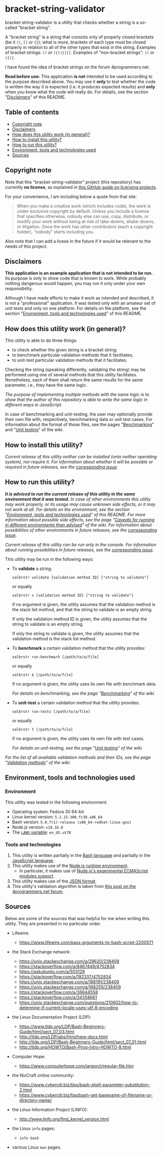 # bracket-string-validator

bracket-string-validator is a utility that checks whether a string is a so-called "bracket string".

A "bracket string" is a string that consists only of properly closed brackets (be it `()`, `[]` or `{}`); what is more, brackets of each type must be closed properly in relation to all of the other types that exist in the string. Examples of bracket strings: `()` or `({()})[]`. Examples of "non-bracket strings": `)(` or `([)]`.

I have found the idea of bracket strings on the forum 4programmers.net.

**Read before use:** This application **is not** intended to be used according to the purpose described above. You may use it **only** to test whether the code is written the way it is expected (i.e. it produces expected results) and **only** when you know what the code will really do. For details, see the section "[Disclaimers](#disclaimers)" of this README.

## Table of contents

- [Copyright note](#copyright-note)
- [Disclaimers](#disclaimers)
- [How does this utility work (in general)?](#how-does-this-utility-work-in-general)
- [How to install this utility?](#how-to-install-this-utility)
- [How to run this utility?](#how-to-run-this-utility)
- [Environment, tools and technologies used](#environment-tools-and-technologies-used)
- [Sources](#sources)

## Copyright note

Note that this "bracket-string-validator" project (this repository) has currently **no license**, as explained in [this GitHub guide on licensing projects](https://choosealicense.com/no-permission/).

For your convenience, I am including below a quote from that site:
> When you make a creative work (which includes code), the work is under exclusive copyright by default. Unless you include a license that specifies otherwise, nobody else can use, copy, distribute, or modify your work without being at risk of take-downs, shake-downs, or litigation. Once the work has other contributors (each a copyright holder), “nobody” starts including you.

Also note that I can add a licese in the future if it would be relevant to the needs of this project.

## Disclaimers

**This application is an example application that is not intended to be run.** Its purpose is only to show code that is known to work. While probably nothing dangerous would happen, you may run it only under your own responsibility.

Although I have made efforts to make it work as intended and described, it is not a "professional" application. It was tested only with an amateur set of unit tests and only on one platform. For details on the platform, see the section "[Environment, tools and technologies used](#environment-tools-and-technologies-used)" of this README.

## How does this utility work (in general)?

This utility is able to do three things:
- to check whether the given string is a bracket string;
- to benchmark particular validation methods that it facilitates;
- to unit-test particular validation methods that it facilitates.

Checking the string (speaking differently, validating the string) may be performed using one of several methods that this utility facilitates. Nonetheless, each of them shall return the same results for the same parameter, i.e., they have the same logic.

_The purpose of implementing multiple methods with the same logic is to show that the author of this repository is able to write the same logic in different ways in JavaScript._

In case of benchmarking and unit-testing, the user may optionally provide their own file with, respectively, benchmarking data or unit test cases. For information about the format of those files, see the pages "[Benchmarking](https://github.com/silvuss/silvuss-bracket-string-validator-4p/wiki/Benchmarking)" and "[Unit testing](https://github.com/silvuss/silvuss-bracket-string-validator-4p/wiki/Unit-testing)" of the wiki.

## How to install this utility?

_Current release of this utility neither can be installed (onto neither operating system), nor require it. For information about whether it will be possible or required in future releases, see the [corresponding issue](https://github.com/silvuss/silvuss-bracket-string-validator-4p/issues/2#issue-467473279)._

## How to run this utility?

**_It is adviced to run the current release of this utility in the same environment that it was tested._** _In case of other environments this utility may work properly, or its usage may cause unknown side effects, or it may not work at all. For details on the environment, see the section "[Environment, tools and technologies used](#environment-tools-and-technologies-used)" of this README. For more information about possible side effects, see the page "[Caveats for running in different environments than advised](https://github.com/silvuss/silvuss-bracket-string-validator-4p/wiki/Caveats-for-running-in-different-environments-than-advised)" of the wiki. For information about possibilities of other environments in future releases, see the [corresponding issue](https://github.com/silvuss/silvuss-bracket-string-validator-4p/issues/3#issue-467474906)._

_Current release of this utility can be run only in the console. For information about running possibilities in future releases, see the [corresponding issue](https://github.com/silvuss/silvuss-bracket-string-validator-4p/issues/4)._

This utility may be run in the following ways:

- To **validate** a string:
    ```
    valbrstr validate [validation method ID] ["string to validate"]
    ```
    or equally
    ```
    valbrstr v [validation method ID] ["string to validate"]
    ```

    If no argument is given, the utility assumes that the validation method is the stack list  method, and that the string to validate is an empty string.

    If only the validation method ID is given, the utility assumes that the string to validate is an empty string.

    If only the string to validate is given, the utility assumes that the validation method is the stack list method.

- To **benchmark** a certain validation method that the utility provides:
    ```
    valbrstr run-benchmark [/path/to/a/file]
    ```
    or equally
    ```
    valbrstr b [/path/to/a/file]
    ```

    If no argument is given, the utility uses its own file with benchmark data.

    _For details on benchmarking, see the page "[Benchmarking](https://github.com/silvuss/silvuss-bracket-string-validator-4p/wiki/Benchmarking)" of the wiki._

- To **unit-test** a certain validation method that the utility provides:
    ```
    valbrstr run-tests [/path/to/a/file]
    ```
    or equally
    ```
    valbrstr t [/path/to/a/file]
    ```

    If no argument is given, the utility uses its own file with test cases.

    _For details on unit-testing, see the page "[Unit testing](https://github.com/silvuss/silvuss-bracket-string-validator-4p/wiki/Unit-testing)" of the wiki._

_For the list of all available validation methods and their IDs, see the page "[Validation methods](https://github.com/silvuss/silvuss-bracket-string-validator-4p/wiki/Validation-methods)" of the wiki._

## Environment, tools and technologies used

### Environment

This utility was tested in the following environment:
- Operating system: Fedora 30 64-bit
- Linux kernel version: `5.1.15-300.fc30.x86_64`
- Bash version: `5.0.7(1)-release (x86_64-redhat-linux-gnu)`
- Node.js version: `v10.16.0`
- The [`LANG` variable](https://www.ibm.com/support/knowledgecenter/en/SSPREK_7.0.0/com.ibm.isam.doc_70/gsk_capicmd_user19.htm): `en_US.utf8`

### Tools and technologies

1. This utility is written partially in the [Bash language](https://en.wikipedia.org/wiki/Bash_(Unix_shell)) and partially in the [JavaScript language](https://en.wikipedia.org/wiki/JavaScript).
2. This utility makes use of the [Node.js runtime environment](https://en.wikipedia.org/wiki/Node.js).
    - In particular, it makes use of [Node.js's experimental ECMAScript modules support](https://nodejs.org/api/esm.html).
3. This utility makes use of the [JSON format](https://en.wikipedia.org/wiki/JSON).
4. This utility's validation algorithm is taken from [this post on the 4programmers.net forum](https://4programmers.net/Forum/C_i_C++/327138-sprawdzenie_czy_wyrazenie_jest_nawiasowe?p=1594101#id1594101).

## Sources

Below are some of the sources that was helpful for me when writing this utility. They are presented in no particular order.

- Lifewire:
    - https://www.lifewire.com/pass-arguments-to-bash-script-2200571

- the Stack Exchange network:
    - https://unix.stackexchange.com/a/29620/238409
    - https://stackoverflow.com/a/8467449/4752834
    - https://askubuntu.com/a/503129
    - https://stackoverflow.com/a/192337/4752834
    - https://unix.stackexchange.com/a/188191/238409
    - https://unix.stackexchange.com/a/168259/238409
    - https://stackoverflow.com/a/36644558
    - https://stackoverflow.com/a/34358661
    - https://unix.stackexchange.com/questions/210602/how-to-determine-if-current-locale-uses-utf-8-encoding

- the Linux Documentation Project (LDP):
    - https://www.tldp.org/LDP/Bash-Beginners-Guide/html/sect_07_03.html
    - http://tldp.org/LDP/abs/html/here-docs.html
    - http://tldp.org/LDP/Bash-Beginners-Guide/html/sect_07_01.html
    - http://tldp.org/HOWTO/Bash-Prog-Intro-HOWTO-8.html

- Computer Hope:
    - https://www.computerhope.com/jargon/r/regular-file.htm

- the NixCraft online community:
    - https://www.cyberciti.biz/tips/bash-shell-parameter-substitution-2.html
    - https://www.cyberciti.biz/faq/bash-get-basename-of-filename-or-directory-name/

- the Linux Information Project (LINFO):
    - http://www.linfo.org/find_kernel_version.html

- the Linux `info` pages:
    - `info bash`

- various Linux `man` pages.